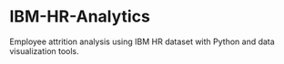 # IBM-HR-Analytics
Employee attrition analysis using IBM HR dataset with Python and data visualization tools.
